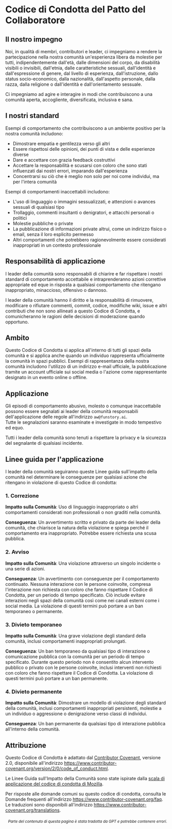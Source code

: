 # Codice di Condotta del Patto del Collaboratore

## Il nostro impegno

Noi, in qualità di membri, contributori e leader, ci impegniamo a rendere la partecipazione nella nostra comunità un'esperienza libera da molestie per tutti, indipendentemente dall'età, dalle dimensioni del corpo, da disabilità visibili o invisibili, dall'etnia, dalle caratteristiche sessuali, dall'identità e dall'espressione di genere, dal livello di esperienza, dall'istruzione, dallo status socio-economico, dalla nazionalità, dall'aspetto personale, dalla razza, dalla religione o dall'identità e dall'orientamento sessuale.

Ci impegniamo ad agire e interagire in modi che contribuiscono a una comunità aperta, accogliente, diversificata, inclusiva e sana.

## I nostri standard

Esempi di comportamento che contribuiscono a un ambiente positivo per la nostra comunità includono:

* Dimostrare empatia e gentilezza verso gli altri  
* Essere rispettosi delle opinioni, dei punti di vista e delle esperienze diverse  
* Dare e accettare con grazia feedback costruttivi  
* Accettare la responsabilità e scusarsi con coloro che sono stati influenzati dai nostri errori, imparando dall'esperienza  
* Concentrarsi su ciò che è meglio non solo per noi come individui, ma per l'intera comunità

Esempi di comportamenti inaccettabili includono:

* L'uso di linguaggio o immagini sessualizzati, e attenzioni o avances sessuali di qualsiasi tipo
* Trollaggio, commenti insultanti o denigratori, e attacchi personali o politici
* Molestie pubbliche o private
* La pubblicazione di informazioni private altrui, come un indirizzo fisico o email, senza il loro esplicito permesso
* Altri comportamenti che potrebbero ragionevolmente essere considerati inappropriati in un contesto professionale

## Responsabilità di applicazione

I leader della comunità sono responsabili di chiarire e far rispettare i nostri standard di comportamento accettabile e intraprenderanno azioni correttive appropriate ed eque in risposta a qualsiasi comportamento che ritengano inappropriato, minaccioso, offensivo o dannoso.

I leader della comunità hanno il diritto e la responsabilità di rimuovere, modificare o rifiutare commenti, commit, codice, modifiche wiki, issue e altri contributi che non sono allineati a questo Codice di Condotta, e comunicheranno le ragioni delle decisioni di moderazione quando opportuno.

## Ambito

Questo Codice di Condotta si applica all'interno di tutti gli spazi della comunità e si applica anche quando un individuo rappresenta ufficialmente la comunità in spazi pubblici. Esempi di rappresentanza della nostra comunità includono l'utilizzo di un indirizzo e-mail ufficiale, la pubblicazione tramite un account ufficiale sui social media o l'azione come rappresentante designato in un evento online o offline.

## Applicazione

Gli episodi di comportamento abusivo, molesto o comunque inaccettabile possono essere segnalati ai leader della comunità responsabili dell'applicazione delle regole all'indirizzo `aw@funstory.ai`.  
Tutte le segnalazioni saranno esaminate e investigate in modo tempestivo ed equo.  

Tutti i leader della comunità sono tenuti a rispettare la privacy e la sicurezza del segnalante di qualsiasi incidente.

## Linee guida per l'applicazione

I leader della comunità seguiranno queste Linee guida sull'impatto della comunità nel determinare le conseguenze per qualsiasi azione che ritengano in violazione di questo Codice di condotta:

### 1. Correzione

**Impatto sulla Comunità**: Uso di linguaggio inappropriato o altri comportamenti considerati non professionali o non graditi nella comunità.

**Conseguenza**: Un avvertimento scritto e privato da parte dei leader della comunità, che chiarisce la natura della violazione e spiega perché il comportamento era inappropriato. Potrebbe essere richiesta una scusa pubblica.

### 2. Avviso

**Impatto sulla Comunità**: Una violazione attraverso un singolo incidente o una serie di azioni.

**Conseguenza**: Un avvertimento con conseguenze per il comportamento continuato. Nessuna interazione con le persone coinvolte, compresa l'interazione non richiesta con coloro che fanno rispettare il Codice di Condotta, per un periodo di tempo specificato. Ciò include evitare interazioni negli spazi della comunità così come nei canali esterni come i social media. La violazione di questi termini può portare a un ban temporaneo o permanente.

### 3. Divieto temporaneo

**Impatto sulla Comunità**: Una grave violazione degli standard della comunità, inclusi comportamenti inappropriati prolungati.

**Conseguenza**: Un ban temporaneo da qualsiasi tipo di interazione o comunicazione pubblica con la comunità per un periodo di tempo specificato. Durante questo periodo non è consentito alcun intervento pubblico o privato con le persone coinvolte, inclusi interventi non richiesti con coloro che fanno rispettare il Codice di Condotta. La violazione di questi termini può portare a un ban permanente.

### 4. Divieto permanente

**Impatto sulla Comunità**: Dimostrare un modello di violazione degli standard della comunità, inclusi comportamenti inappropriati persistenti, molestie a un individuo o aggressione o denigrazione verso classi di individui.

**Conseguenza**: Un ban permanente da qualsiasi tipo di interazione pubblica all'interno della comunità.

## Attribuzione

Questo Codice di Condotta è adattato dal [Contributor Covenant][homepage], versione 2.0, disponibile all'indirizzo https://www.contributor-covenant.org/version/2/0/code_of_conduct.html.

Le Linee Guida sull'Impatto della Comunità sono state ispirate dalla [scala di applicazione del codice di condotta di Mozilla](https://github.com/mozilla/diversity).

[homepage]: https://www.contributor-covenant.org

Per risposte alle domande comuni su questo codice di condotta, consulta le Domande frequenti all'indirizzo https://www.contributor-covenant.org/faq. Le traduzioni sono disponibili all'indirizzo https://www.contributor-covenant.org/translations.

<div align="right"> 
<h6><small>Parte del contenuto di questa pagina è stata tradotta da GPT e potrebbe contenere errori.</small></h6>